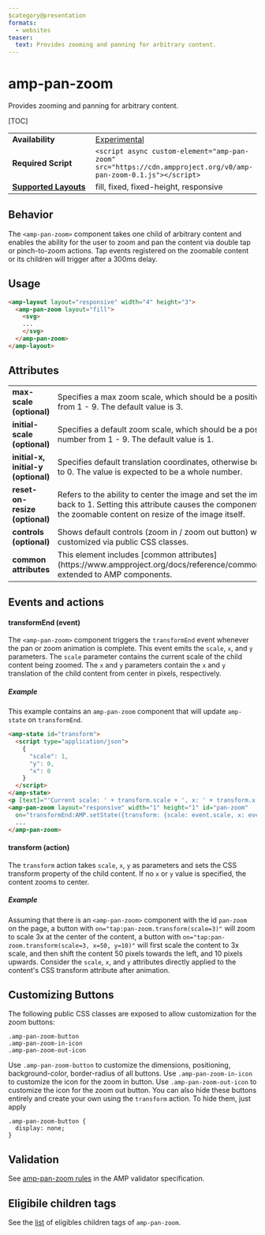 ```yaml
---
$category@presentation
formats:
  - websites
teaser:
  text: Provides zooming and panning for arbitrary content.
---
```

<!---
Copyright 2018 The AMP HTML Authors. All Rights Reserved.

Licensed under the Apache License, Version 2.0 (the "License");
you may not use this file except in compliance with the License.
You may obtain a copy of the License at

      http://www.apache.org/licenses/LICENSE-2.0

Unless required by applicable law or agreed to in writing, software
distributed under the License is distributed on an "AS-IS" BASIS,
WITHOUT WARRANTIES OR CONDITIONS OF ANY KIND, either express or implied.
See the License for the specific language governing permissions and
limitations under the License.
-->

# amp-pan-zoom

Provides zooming and panning for arbitrary content.

[TOC]

<table>
  <tr>
    <td width="40%"><strong>Availability</strong></td>
    <td><div><a href="https://www.ampproject.org/docs/reference/experimental.html">Experimental</a></td>
  </tr>
  <tr>
    <td><strong>Required Script</strong></td>
    <td><code>&lt;script async custom-element="amp-pan-zoom" src="https://cdn.ampproject.org/v0/amp-pan-zoom-0.1.js">&lt;/script></code></td>
  </tr>
    <tr>
    <td><strong><a href="https://www.ampproject.org/docs/guides/responsive/control_layout.html#the-layout-attribute">Supported Layouts</a></strong></td>
    <td>fill, fixed, fixed-height, responsive</td>
  </tr>
</table>

## Behavior

The `<amp-pan-zoom>` component takes one child of arbitrary content and enables the ability for the user to zoom and pan the content via double tap or pinch-to-zoom actions. Tap events registered on the zoomable content or its children will trigger after a 300ms delay.

## Usage

```html
<amp-layout layout="responsive" width="4" height="3">
  <amp-pan-zoom layout="fill">
    <svg>
    ...
    </svg>
  </amp-pan-zoom>
</amp-layout>
```

## Attributes

<table class="ad-m-table-listing">
  <tr>
    <td width="40%"><strong>max-scale (optional)</strong></td>
    <td>Specifies a max zoom scale, which should be a positive number from 1 - 9.  The default value is 3.</td>
  </tr>
  <tr>
    <td width="40%"><strong>initial-scale (optional)</strong></td>
    <td>Specifies a default zoom scale, which should be a positive number from 1 - 9. The default value is 1.</td>
  </tr>
  <tr>
    <td width="40%"><strong>initial-x, initial-y (optional)</strong></td>
    <td>Specifies default translation coordinates, otherwise both are set to 0. The value is expected to be a whole number.</td>
  </tr>
  <tr>
    <td width="40%"><strong>reset-on-resize (optional)</strong></td>
    <td>Refers to the ability to center  the image and set the image's scale back to 1. Setting this attribute causes the component to reset the zoomable content on resize of the image itself.</td>
  </tr>
  <tr>
    <td width="40%"><strong>controls (optional)</strong></td>
    <td>Shows default controls (zoom in / zoom out button) which can be customized via public CSS classes.</td>
  </tr>
  <tr>
    <td width="40%"><strong>common attributes</strong></td>
    <td>This element includes [common attributes](https://www.ampproject.org/docs/reference/common_attributes) extended to AMP components.</td>
  </tr>
</table>

## Events and actions

#### transformEnd (event)

The `<amp-pan-zoom>` component triggers the `transformEnd` event whenever the pan or zoom animation is complete. This event emits the `scale`, `x`, and `y` parameters. The `scale` parameter contains the current scale of the child content being zoomed. The `x` and `y` parameters contain the `x` and `y` translation of the child content from center in pixels, respectively.

#####  Example

This example contains an `amp-pan-zoom` component that will update `amp-state` on `transformEnd`.

```html
<amp-state id="transform">
  <script type="application/json">
    {
      "scale": 1,
      "y": 0,
      "x": 0
    }
  </script>
</amp-state>
<p [text]="'Current scale: ' + transform.scale + ', x: ' + transform.x + ', y: ' + transform.y">Current scale: 1</p>
<amp-pan-zoom layout="responsive" width="1" height="1" id="pan-zoom"
  on="transformEnd:AMP.setState({transform: {scale: event.scale, x: event.x, y: event.y}})">
  ...
</amp-pan-zoom>
```

#### transform (action)
The `transform` action takes `scale`, `x`, `y` as parameters and sets the CSS transform property of the child content. If no `x` or `y` value is specified, the content zooms to center.

##### Example

Assuming that there is an `<amp-pan-zoom>` component with the id `pan-zoom` on the page, a button with `on="tap:pan-zoom.transform(scale=3)"` will zoom to scale 3x at the center of the content, a button with `on="tap:pan-zoom.transform(scale=3, x=50, y=10)"` will first scale the content to 3x scale, and then shift the content 50 pixels towards the left, and 10 pixels upwards. Consider the `scale`, `x`, and `y` attributes directly applied to the content's CSS transform attribute after animation.

## Customizing Buttons

The following public CSS classes are exposed to allow customization for the zoom buttons:
```
.amp-pan-zoom-button
.amp-pan-zoom-in-icon
.amp-pan-zoom-out-icon
```
Use `.amp-pan-zoom-button` to customize the dimensions, positioning, background-color, border-radius of all buttons.
Use `.amp-pan-zoom-in-icon` to customize the icon for the zoom in button.
Use `.amp-pan-zoom-out-icon` to customize the icon for the zoom out button.
You can also hide these buttons entirely and create your own using the `transform` action. To hide them, just apply

```
.amp-pan-zoom-button {
  display: none;
}
```


## Validation
See [amp-pan-zoom rules](https://github.com/ampproject/amphtml/blob/master/extensions/amp-pan-zoom/validator-amp-pan-zoom.protoascii) in the AMP validator specification.

## Eligibile children tags
See the [list](https://github.com/ampproject/amphtml/blob/e517ee7e58215ea8baaa04fa5c6b09bba9581549/extensions/amp-pan-zoom/0.1/amp-pan-zoom.js#L47) of eligibles children tags of `amp-pan-zoom`.
